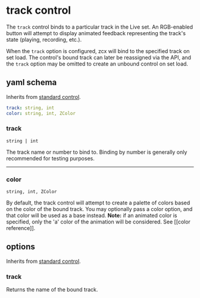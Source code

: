 # track control

The `track` control binds to a particular track in the Live set. An RGB-enabled button will attempt to display animated feedback representing the track's state (playing, recording, etc.). 

When the `track` option is configured, zcx will bind to the specified track on set load. The control's bound track can later be reassigned via the API, and the `track` option may be omitted to create an unbound control on set load.

## yaml schema

Inherits from [standard control](/reference/control-reference/z-control/#yaml-schema).

```yaml
track: string, int
color: string, int, ZColor
```

### track
`string | int`

The track name or number to bind to. Binding by number is generally only recommended for testing purposes.

___
### color
`string, int, ZColor`

By default, the track control will attempt to create a palette of colors based on the color of the bound track. You may optionally pass a color option, and that color will be used as a base instead. **Note:** if an animated color is specified, only the 'a' color of the animation will be considered. See [[color reference]].

## options

Inherits from [standard control](/reference/control-reference/z-control/#options).

### track

Returns the name of the bound track.